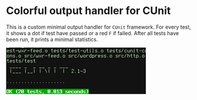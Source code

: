Colorful output handler for CUnit
=================================

This is a custom minimal output handler for `CUnit` framework. For every test,
it shows a dot if test have passed or a red `F` if failed. After all tests have
been run, it prints a minimal statistics.

![Screenshot](screenshot.png)
